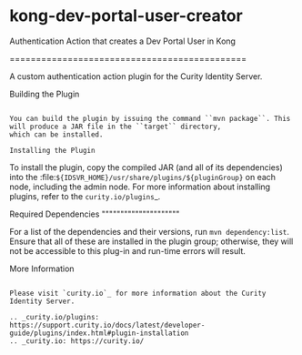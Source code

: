 # kong-dev-portal-user-creator
Authentication Action that creates a Dev Portal User in Kong


=============================================

A custom authentication action plugin for the Curity Identity Server.

Building the Plugin
~~~~~~~~~~~~~~~~~~~

You can build the plugin by issuing the command ``mvn package``. This will produce a JAR file in the ``target`` directory,
which can be installed.

Installing the Plugin
~~~~~~~~~~~~~~~~~~~~~

To install the plugin, copy the compiled JAR (and all of its dependencies) into the :file:`${IDSVR_HOME}/usr/share/plugins/${pluginGroup}`
on each node, including the admin node. For more information about installing plugins, refer to the `curity.io/plugins`_.

Required Dependencies
"""""""""""""""""""""

For a list of the dependencies and their versions, run ``mvn dependency:list``. Ensure that all of these are installed in
the plugin group; otherwise, they will not be accessible to this plug-in and run-time errors will result.

More Information
~~~~~~~~~~~~~~~~

Please visit `curity.io`_ for more information about the Curity Identity Server.

.. _curity.io/plugins: https://support.curity.io/docs/latest/developer-guide/plugins/index.html#plugin-installation
.. _curity.io: https://curity.io/
